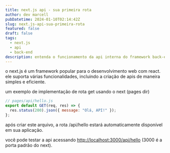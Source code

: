```yaml
---
title: next.js api - sua primeira rota
author: dev marcell
pubDatetime: 2024-01-10T02:14:42Z
slug: next.js-api-sua-primeira-rota
featured: false
draft: false
tags:
  - next.js
  - api
  - back-end
description: entenda o funcionamento da api interna do framework back-end for front-end next.js
---
```


o next.js é um framework popular para o desenvolvimento web com react. ele suporta várias funcionalidades, incluindo a criação de apis de maneira simples e eficiente.

um exemplo de implementação de rota get usando o next (pages dir)

```javascript
// pages/api/hello.js
export default GET(req, res) => {
  res.status(200).json({ message: "Olá, API!" });
};
```

após criar este arquivo, a rota /api/hello estará automaticamente disponível em sua aplicação.

você pode testar a api acessando <http://localhost:3000/api/hello> (3000 é a porta padrão do next).
